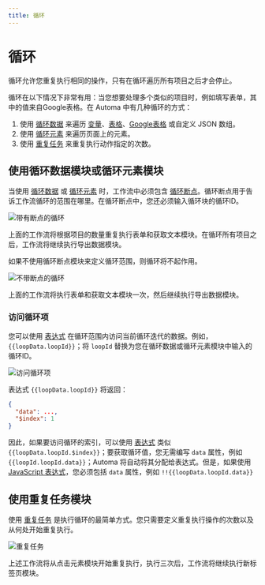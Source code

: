 ```yaml
---
title: 循环
---
```


# 循环

循环允许您重复执行相同的操作，只有在循环遍历所有项目之后才会停止。

循环在以下情况下非常有用：当您想要处理多个类似的项目时，例如填写表单，其中的值来自Google表格。在 Automa 中有几种循环的方式：

1. 使用 [循环数据](../blocks/loop-data.md) 来遍历 [变量](./variables.md)、[表格](./table.md)、[Google表格](../blocks/google-sheets.md) 或自定义 JSON 数组。
2. 使用 [循环元素](../blocks/loop-elements.md) 来遍历页面上的元素。
3. 使用 [重复任务](../blocks/repeat-task.md) 来重复执行动作指定的次数。

## 使用循环数据模块或循环元素模块

当使用 [循环数据](../blocks/log-data.md) 或 [循环元素](../blocks/loop-elements.md) 时，工作流中必须包含 [循环断点](../blocks/loop-breakpoint.md)。循环断点用于告诉工作流循环的范围在哪里。在循环断点中，您还必须输入循环块的循环ID。

![带有断点的循环](https://res.cloudinary.com/chat-story/image/upload/v1666320965/automa/chrome_7wEPnPfNRQ_e1ee2l.png)

上面的工作流将根据项目的数量重复执行表单和获取文本模块。在循环所有项目之后，工作流将继续执行导出数据模块。

如果不使用循环断点模块来定义循环范围，则循环将不起作用。

![不带断点的循环](https://res.cloudinary.com/chat-story/image/upload/v1666320717/automa/chrome_csX5PLkZBq_h5hu0k.png)

上面的工作流将执行表单和获取文本模块一次，然后继续执行导出数据模块。

### 访问循环项

您可以使用 [表达式](./expressions.md) 在循环范围内访问当前循环迭代的数据。例如，<code v-pre>{{loopData.loopId}}</code>；将 `loopId` 替换为您在循环数据或循环元素模块中输入的循环ID。

![访问循环项](https://res.cloudinary.com/chat-story/image/upload/v1666321501/automa/chrome_Z1IwOcaATY_gxfn6k.png)

表达式 <code v-pre>{{loopData.loopId}}</code> 将返回：
```json
{
  "data": ...,
  "$index": 1
}
```
因此，如果要访问循环的索引，可以使用 [表达式](./expressions.md) 类似 <code v-pre>{{loopData.loopId.$index}}</code>；要获取循环值，您无需编写 `data` 属性，例如 <code v-pre>{{loopId.loopId.data}}</code>；Automa 将自动将其分配给表达式。但是，如果使用 [JavaScript 表达式](./expressions.md#javascript-expressions)，您必须包括 `data` 属性，例如 <code v-pre>!!{{loopData.loopId.data}}</code>

## 使用重复任务模块

使用 [重复任务](../blocks/repeat-task.md) 是执行循环的最简单方式。您只需要定义重复执行操作的次数以及从何处开始重复执行。

![重复任务](https://res.cloudinary.com/chat-story/image/upload/v1666322277/automa/chrome_LWjlxa5ZMT_t2jrr2.png)

上述工作流将从点击元素模块开始重复执行，执行三次后，工作流将继续执行新标签页模块。
